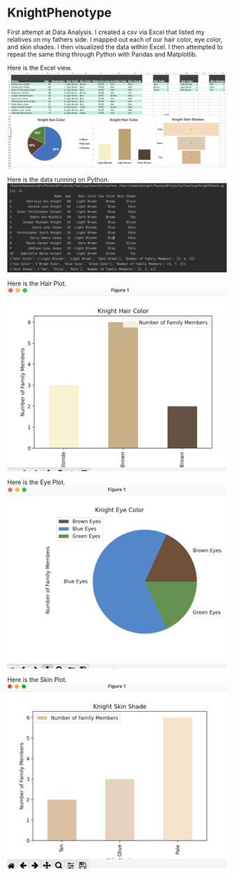 # KnightPhenotype
First attempt at Data Analysis.
I created a csv via Excel that listed my relatives on my fathers side. I mapped out each of our hair color, eye color, and skin shades. I then visualized the data within Excel. I then attempted to repeat the same thing through Python with Pandas and Matplotlib.


Here is the Excel view.
![](ExView.png)

Here is the data running on Python.
![](PyView.png)

Here is the Hair Plot.
![](Hair.png)

Here is the Eye Plot.
![](Eye.png)

Here is the Skin Plot.
![](Skin.png)
